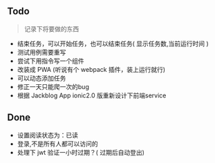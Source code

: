 ## Todo
> 记录下将要做的东西

* 结束任务，可以开始任务，也可以结束任务( 显示任务数,当前运行时间 )
* 测试用例需要重写
* 尝试下用指令写一个组件
* 改装成 PWA (听说有个 webpack 插件，装上运行就行)
* 可以动态添加任务
* 修正一天只能爬一次的bug
* 根据 Jackblog App ionic2.0 版重新设计下前端service

## Done
* 设置阅读状态为：已读
* 登录,不是所有人都可以访问的
* 处理下 jwt 验证一小时过期？( 过期后自动登出)